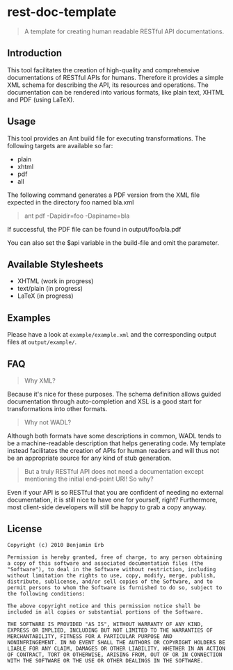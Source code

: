 rest-doc-template
=================

> A template for creating human readable RESTful API documentations.

Introduction
------------
This tool facilitates the creation of high-quality and comprehensive documentations of RESTful APIs for humans. Therefore it provides a simple XML schema for describing the API, its resources and operations. 
The documentation can be rendered into various formats, like plain text, XHTML and PDF (using LaTeX). 


Usage
-----------
This tool provides an Ant build file for executing transformations. The following targets are available so far:

- plain
- xhtml
- pdf
- all

The following command generates a PDF version from the XML file expected in the directory foo named bla.xml

> ant pdf -Dapidir=foo -Dapiname=bla

If successful, the PDF file can be found in output/foo/bla.pdf

You can also set the $api variable in the build-file and omit the parameter.


Available Stylesheets
------------
- XHTML (work in progress)
- text/plain (in progress)
- LaTeX (in progress)


Examples
-----------
Please have a look at `example/example.xml` and the corresponding output files at `output/example/`. 

FAQ
---

> Why XML?

Because it's nice for these purposes. The schema definition allows guided documentation through auto-completion and XSL is a good start for transformations into other formats. 


> Why not WADL?

Although both formats have some descriptions in common, WADL tends to be a machine-readable description that helps generating code.
My template instead facilitates the creation of APIs for human readers and will thus not be an appropriate source for any kind of stub generation.


> But a truly RESTful API does not need a documentation except mentioning the initial end-point URI! So why?

Even if your API is so RESTful that you are confident of needing no external documentation, it is still nice to have one for yourself, right?
Furthermore, most client-side developers will still be happy to grab a copy anyway.


License
-------

	Copyright (c) 2010 Benjamin Erb

	Permission is hereby granted, free of charge, to any person obtaining
	a copy of this software and associated documentation files (the
	"Software"), to deal in the Software without restriction, including
	without limitation the rights to use, copy, modify, merge, publish,
	distribute, sublicense, and/or sell copies of the Software, and to
	permit persons to whom the Software is furnished to do so, subject to
	the following conditions:

	The above copyright notice and this permission notice shall be
	included in all copies or substantial portions of the Software.

	THE SOFTWARE IS PROVIDED "AS IS", WITHOUT WARRANTY OF ANY KIND,
	EXPRESS OR IMPLIED, INCLUDING BUT NOT LIMITED TO THE WARRANTIES OF
	MERCHANTABILITY, FITNESS FOR A PARTICULAR PURPOSE AND
	NONINFRINGEMENT. IN NO EVENT SHALL THE AUTHORS OR COPYRIGHT HOLDERS BE
	LIABLE FOR ANY CLAIM, DAMAGES OR OTHER LIABILITY, WHETHER IN AN ACTION
	OF CONTRACT, TORT OR OTHERWISE, ARISING FROM, OUT OF OR IN CONNECTION
	WITH THE SOFTWARE OR THE USE OR OTHER DEALINGS IN THE SOFTWARE.

